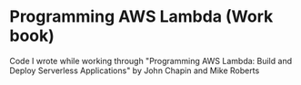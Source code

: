 # Programming AWS Lambda (Work book)

Code I wrote while working through "Programming AWS Lambda: Build and Deploy Serverless Applications" by John Chapin and Mike Roberts

